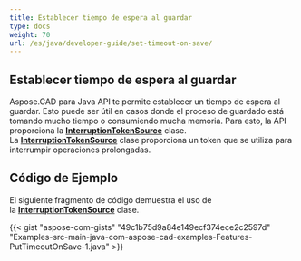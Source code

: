 ```yaml
---
title: Establecer tiempo de espera al guardar
type: docs
weight: 70
url: /es/java/developer-guide/set-timeout-on-save/
---
```


## **Establecer tiempo de espera al guardar**

Aspose.CAD para Java API te permite establecer un tiempo de espera al guardar. Esto puede ser útil en casos donde el proceso de guardado está tomando mucho tiempo o consumiendo mucha memoria. Para esto, la API proporciona la [**InterruptionTokenSource**](https://reference.aspose.com/cad/java/com.aspose.cad/InterruptionTokenSource) clase. La [**InterruptionTokenSource**](https://reference.aspose.com/cad/java/com.aspose.cad/InterruptionTokenSource) clase proporciona un token que se utiliza para interrumpir operaciones prolongadas.

## Código de Ejemplo

El siguiente fragmento de código demuestra el uso de la [**InterruptionTokenSource**](https://reference.aspose.com/cad/java/com.aspose.cad/InterruptionTokenSource) clase.

{{< gist "aspose-com-gists" "49c1b75d9a84e149ecf374ece2c2597d" "Examples-src-main-java-com-aspose-cad-examples-Features-PutTimeoutOnSave-1.java" >}}
